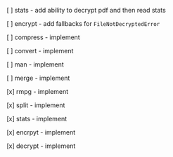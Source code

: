 [ ] stats - add ability to decrypt pdf and then read stats

[ ] encrypt - add fallbacks for `FileNotDecryptedError`

[ ] compress - implement

[ ] convert - implement

[ ] man - implement

[ ] merge - implement

[x] rmpg - implement 

[x] split - implement 

[x] stats - implement 

[x] encrpyt - implement

[x] decrypt - implement